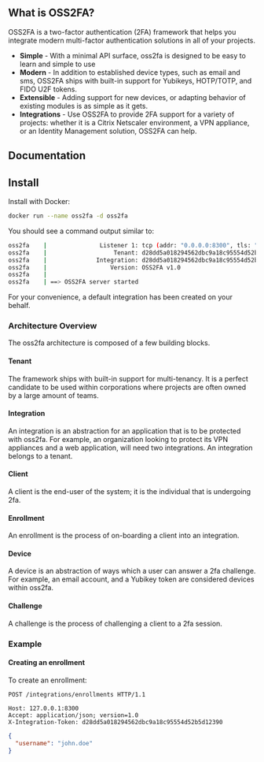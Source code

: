 ## What is OSS2FA?

OSS2FA is a two-factor authentication (2FA) framework that helps you integrate modern multi-factor authentication solutions in all of your projects.

- **Simple** - With a minimal API surface, oss2fa is designed to be easy to learn and simple to use
- **Modern** - In addition to established device types, such as email and sms, OSS2FA ships with built-in support for Yubikeys, HOTP/TOTP, and FIDO U2F tokens. 
- **Extensible** - Adding support for new devices, or adapting behavior of existing modules is as simple as it gets.
- **Integrations** - Use OSS2FA to provide 2FA support for a variety of projects: whether it is a Citrix Netscaler environment, a VPN appliance, or an Identity Management solution, OSS2FA can help. 

## Documentation

## Install

Install with Docker:

```bash
docker run --name oss2fa -d oss2fa
```

You should see a command output similar to:

```bash
oss2fa    |               Listener 1: tcp (addr: "0.0.0.0:8300", tls: "enabled")
oss2fa    |                   Tenant: d28dd5a018294562dbc9a18c95554d52b5d12390
oss2fa    |              Integration: d28dd5a018294562dbc9a18c95554d52b5d12390
oss2fa    |                  Version: OSS2FA v1.0
oss2fa    | 
oss2fa    | ==> OSS2FA server started
```

For your convenience, a default integration has been created on your behalf. 

### Architecture Overview

The oss2fa architecture is composed of a few building blocks.

#### Tenant

The framework ships with built-in support for multi-tenancy. It is a perfect candidate to be used within 
corporations where projects are often owned by a large amount of teams.

#### Integration

An integration is an abstraction for an application that is to be protected with oss2fa. For example, an organization 
looking to protect its VPN appliances and a web application, will need two integrations. An integration belongs to a tenant.
 
#### Client

A client is the end-user of the system; it is the individual that is undergoing 2fa.

#### Enrollment

An enrollment is the process of on-boarding a client into an integration.

#### Device

A device is an abstraction of ways which a user can answer a 2fa challenge. For example, an email account, 
and a Yubikey token are considered devices within oss2fa.

#### Challenge

A challenge is the process of challenging a client to a 2fa session. 


### Example

#### Creating an enrollment

To create an enrollment:

```text
POST /integrations/enrollments HTTP/1.1
```

```text
Host: 127.0.0.1:8300
Accept: application/json; version=1.0
X-Integration-Token: d28dd5a018294562dbc9a18c95554d52b5d12390
```


```json
{
  "username": "john.doe"
}
```

